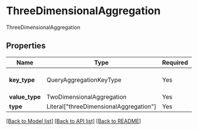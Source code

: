 # ThreeDimensionalAggregation

ThreeDimensionalAggregation

## Properties
Name | Type | Required | Description |
------------ | ------------- | ------------- | ------------- |
**key_type** | QueryAggregationKeyType | Yes | A union of all the types supported by query aggregation keys.  |
**value_type** | TwoDimensionalAggregation | Yes | TwoDimensionalAggregation |
**type** | Literal["threeDimensionalAggregation"] | Yes | None |


[[Back to Model list]](../../README.md#documentation-for-models) [[Back to API list]](../../README.md#documentation-for-api-endpoints) [[Back to README]](../../README.md)
